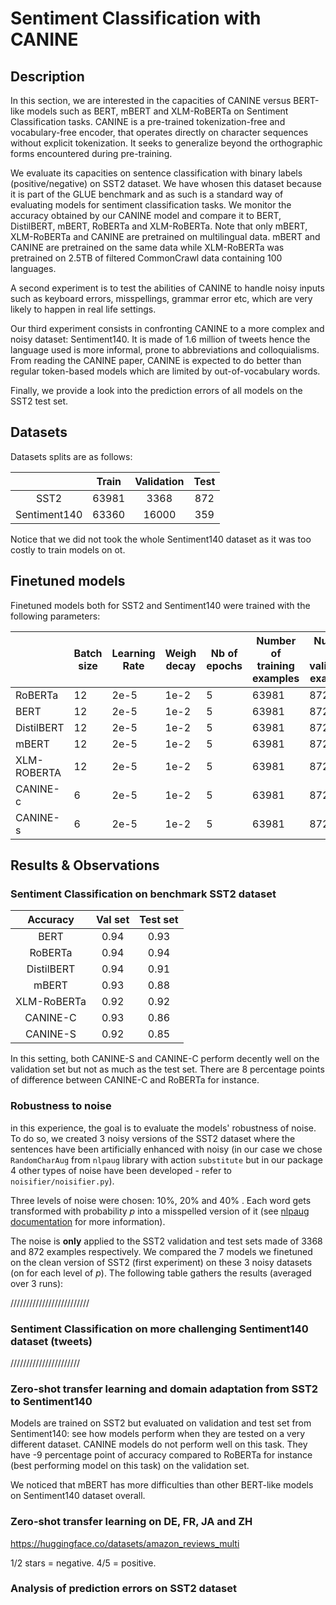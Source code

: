 # Sentiment Classification with CANINE

## Description 

In this section, we are interested in the capacities of CANINE versus BERT-like models such as BERT, mBERT and XLM-RoBERTa 
on Sentiment Classification tasks. CANINE is a pre-trained tokenization-free and vocabulary-free encoder, that operates directly 
on character sequences without explicit tokenization. It seeks to generalize beyond the orthographic forms encountered 
during pre-training.

We evaluate its capacities on sentence classification with binary labels (positive/negative) on SST2 dataset. We have 
whosen this dataset because it is part of the GLUE benchmark and as such is a standard way of evaluating models for 
sentiment classification tasks. We monitor the accuracy obtained by our CANINE model and compare it to BERT, DistilBERT,
mBERT, RoBERTa and XLM-RoBERTa. Note that only mBERT, XLM-RoBERTa and CANINE are pretrained on multilingual data. mBERT and 
CANINE are pretrained on the same data while XLM-RoBERTa was pretrained on 2.5TB of filtered CommonCrawl data containing 
100 languages.

A second experiment is to test the abilities of CANINE to handle noisy inputs such as keyboard errors, misspellings, 
grammar error etc, which are very likely to happen in real life settings. 

Our third experiment consists in confronting CANINE to a more complex and noisy dataset: Sentiment140. It is made of 1.6
million of tweets hence the language used is more informal, prone to abbreviations and colloquialisms. From reading the 
CANINE paper, CANINE is expected to do better than regular token-based models which are limited by out-of-vocabulary
words. 

Finally, we provide a look into the prediction errors of all models on the SST2 test set.

## Datasets

Datasets splits are as follows:

|              	| Train 	| Validation 	| Test 	|
|:------------:	|:-----:	|:----------:	|:----:	|
|     SST2     	| 63981 	|    3368    	|  872 	|
| Sentiment140 	| 63360 	|    16000   	|  359 	|


Notice that we did not took the whole Sentiment140 dataset as it was too costly to train models on ot.

## Finetuned models

Finetuned models both for SST2 and Sentiment140 were trained with the following parameters:

|             	| Batch size 	| Learning Rate 	| Weigh decay 	| Nb of epochs 	| Number of training examples 	| Number of validation examples 	| Lr scheduler 	| Warmup ratio 	|
|-------------	|------------	|---------------	|-------------	|--------------	|-----------------------------	|-------------------------------	|--------------	|--------------	|
| RoBERTa     	| 12         	| 2e-5          	| 1e-2        	| 5            	| 63981                       	| 872                           	| linear       	| 0.1          	|
| BERT        	| 12         	| 2e-5          	| 1e-2        	| 5            	| 63981                       	| 872                           	| linear       	| 0.1          	|
| DistilBERT  	| 12         	| 2e-5          	| 1e-2        	| 5            	| 63981                       	| 872                           	| linear       	| 0.1          	|
| mBERT       	| 12         	| 2e-5          	| 1e-2        	| 5            	| 63981                       	| 872                           	| linear       	| 0.1          	|
| XLM-ROBERTA 	| 12         	| 2e-5          	| 1e-2        	| 5            	| 63981                       	| 872                           	| linear       	| 0.1          	|
| CANINE-c    	| 6          	| 2e-5          	| 1e-2        	| 5            	| 63981                       	| 872                           	| linear       	| 0.1          	|
| CANINE-s    	| 6          	| 2e-5          	| 1e-2        	| 5            	| 63981                       	| 872                           	| linear       	| 0.1          	|

## Results \& Observations

### Sentiment Classification on benchmark SST2 dataset

|   Accuracy  	| Val set 	| Test set 	|
|:-----------:	|:-------:	|:--------:	|
|     BERT    	|   0.94  	|   0.93   	|
|   RoBERTa   	|   0.94  	|   0.94   	|
|  DistilBERT 	|   0.94  	|   0.91   	|
|    mBERT    	|   0.93  	|   0.88   	|
| XLM-RoBERTa 	|   0.92  	|   0.92   	|
|   CANINE-C  	|   0.93  	|   0.86   	|
|   CANINE-S  	|   0.92  	|   0.85   	|

In this setting, both CANINE-S and CANINE-C perform decently well on the validation set but not as much as the test set.
There are 8 percentage points of difference between CANINE-C and RoBERTa for instance.

### Robustness to noise

in this experience, the goal is to evaluate the models' robustness of noise. To do so, we created 3 noisy versions of the
SST2 dataset where the sentences have been artificially enhanced with noisy (in our case we chose ``RandomCharAug``
from ``nlpaug`` library with action `substitute` but in our package 4 other types of noise have been developed - refer 
to `noisifier/noisifier.py`).

Three levels of noise were chosen: 10\%, 20\% and 40\% . Each word gets transformed with probability $p$ into a misspelled version of it (see [nlpaug documentation](https://github.com/makcedward/nlpaug/blob/master/nlpaug/augmenter/char/random.py)
for more information).

The noise is **only** applied to the SST2 validation and test sets made of 3368 and 872 examples respectively. 
We compared the 7 models we finetuned on the clean version of SST2 (first experiment) on these 3 noisy datasets (on for 
each level of $p$). The following table gathers the results (averaged over 3 runs):

/////////////////////////

### Sentiment Classification on more challenging Sentiment140 dataset (tweets)

//////////////////////

### Zero-shot transfer learning and domain adaptation from SST2 to Sentiment140

Models are trained on SST2 but evaluated on validation and test set from Sentiment140: see how models perform when they
are tested on a very different dataset. CANINE models do not perform well on this task. They have -9 percentage point of 
accuracy compared to RoBERTa for instance (best performing model on this task) on the validation set. 

We noticed that mBERT has more difficulties than other BERT-like models on Sentiment140 dataset overall. 

### Zero-shot transfer learning on DE, FR, JA and ZH

https://huggingface.co/datasets/amazon_reviews_multi

1/2 stars = negative. 4/5 = positive.

### Analysis of prediction errors on SST2 dataset
